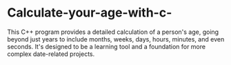 # Calculate-your-age-with-c-
This C++ program provides a detailed calculation of a person's age, going beyond just years to include months, weeks, days, hours, minutes, and even seconds.  It's designed to be a learning tool and a foundation for more complex date-related projects. 
